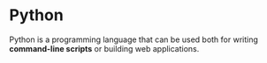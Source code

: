 # Python

Python is a programming language that can be used both for writing **command-line scripts** or building web applications.
